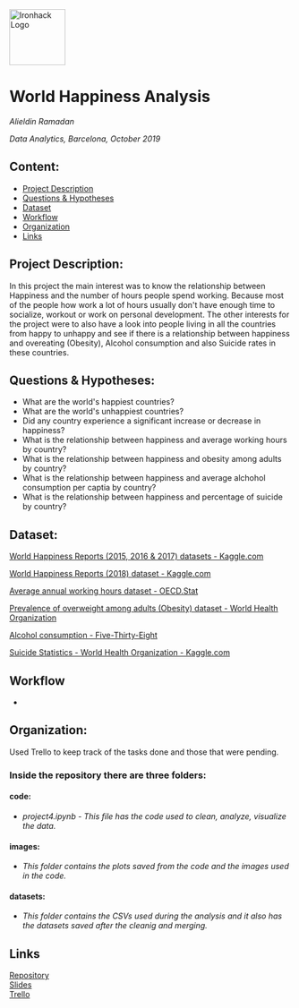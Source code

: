 <img src="https://bit.ly/2VnXWr2" alt="Ironhack Logo" width="100"/>

# World Happiness Analysis
*Alieldin Ramadan*

*Data Analytics, Barcelona, October 2019*

## Content:

- [Project Description](#project-description)
- [Questions & Hypotheses](#questions-hypotheses)
- [Dataset](#dataset)
- [Workflow](#workflow)
- [Organization](#organization)
- [Links](#links)

## Project Description:

In this project the main interest was to know the relationship between Happiness and the number of hours people spend working. Because most of the people how work a lot of hours usually don't have enough time to socialize, workout or work on personal development. The other interests for the project were to also have a look into people living in all the countries from happy to unhappy and see if there is a relationship between happiness and overeating (Obesity), Alcohol consumption and also Suicide rates in these countries.


## Questions & Hypotheses:

- What are the world's happiest countries?
- What are the world's unhappiest countries?
- Did any country experience a significant increase or decrease in happiness?
- What is the relationship between happiness and average working hours by country?
- What is the relationship between happiness and obesity among adults by country?
- What is the relationship between happiness and average alchohol consumption per captia by country?
- What is the relationship between happiness and percentage of suicide by country?

## Dataset:

[World Happiness Reports (2015, 2016 & 2017) datasets - Kaggle.com](https://www.kaggle.com/unsdsn/world-happiness#2016.csv)

[World Happiness Reports (2018) dataset - Kaggle.com](https://www.kaggle.com/njlow1202/world-happiness-report-data-2018/version/1)

[Average annual working hours dataset - OECD.Stat](https://stats.oecd.org/Index.aspx?DataSetCode=ANHRS)

[Prevalence of overweight among adults (Obesity) dataset - World Health Organization](http://apps.who.int/gho/data/node.main.A897A?lang=en)

[Alcohol consumption - Five-Thirty-Eight](https://datahub.io/five-thirty-eight/alcohol-consumption#data)

[Suicide Statistics - World Health Organization - Kaggle.com](https://www.kaggle.com/szamil/who-suicide-statistics)

## Workflow

- 




## Organization:

Used Trello to keep track of the tasks done and those that were pending.

### Inside the repository there are three folders:
#### code:
- *project4.ipynb - This file has the code used to clean, analyze, visualize the data.*

#### images:
- *This folder contains the plots saved from the code and the images used in the code.*

#### datasets:
- *This folder contains the CSVs used during the analysis and it also has the datasets saved after the cleanig and merging.*


## Links

[Repository](https://github.com/alieldinramadan/Project-Week-5-Your-Own-Project)  
[Slides](https://docs.google.com/presentation/d/1TWcIKyQ23GG1R8cHL5WXQORF8u245eJwR6POXgpVn3s/edit?usp=sharing)  
[Trello](https://trello.com/b/Su2GJ7pz/project-4)  

